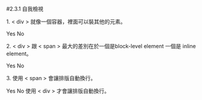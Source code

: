 #2.3.1 自我檢視


<quiz>
    <question>
        <p>1. &lt; div &gt; 就像一個容器，裡面可以裝其他的元素。</p>
        <answer correct>Yes</answer>
        <answer>No</answer>
        <explanation></explanation>
    </question>
    <question>
    <p>2. &lt; div &gt; 跟 &lt; span &gt; 最大的差別在於一個是block-level element 一個是 inline element。</p>
    <answer correct>Yes</answer>
    <answer>No</answer>
    <explanation></explanation>    
    </question>
    <question>
    <p>3. 使用 &lt; span &gt; 會讓排版自動換行。</p>
    <answer>Yes</answer>
    <answer correct>No</answer>
    <explanation>使用 &lt; div &gt; 才會讓排版自動換行。</explanation>    
    </question>
</quiz>
